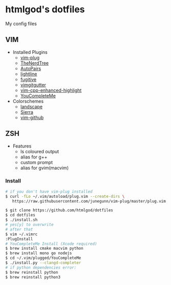 # htmlgod's dotfiles
My config files

## VIM
* Installed Plugins
  * [vim-plug](https://github.com/junegunn/vim-plug)
  * [TheNerdTree](https://github.com/scrooloose/nerdtree)
  * [AutoPairs](https://github.com/jiangmiao/auto-pairs)
  * [lightline](https://github.com/itchyny/lightline.vim)
  * [fugitive](https://github.com/tpope/vim-fugitive)
  * [vimgitgutter](https://github.com/airblade/vim-gitgutter)
  * [vim-cpp-enhanced-highlight](https://github.com/octol/vim-cpp-enhanced-highlight)
  * [YouCompleteMe](https://github.com/ycm-core/YouCompleteMe)
* Colorschemes
  * [landscape](https://github.com/itchyny/landscape.vim)
  * [Sierra](https://github.com/AlessandroYorba/Sierra)
  * [vim-github](https://github.com/endel/vim-github-colorscheme)
## ZSH
* Features
  * ls coloured output
  * alias for g++
  * custom prompt
  * alias for gvim(macvim)
### Install
 ```bash
 # if you don't have vim-plug installed
 $ curl -fLo ~/.vim/autoload/plug.vim --create-dirs \
    https://raw.githubusercontent.com/junegunn/vim-plug/master/plug.vim

 $ git clone https://github.com/htmlgod/dotfiles
 $ cd dotfiles
 $ ./install.sh
 # yes[y] to overwrite
 # after that
 $ vim ~/.vimrc
 :PlugInstall
 # YouCompleteMe Install (Xcode required)
 $ brew install cmake macvim python 
 $ brew install mono go nodejs
 $ cd ~/.vim/plugged/YouCompleteMe
 $ ./install.py --clangd-completer
 # if python dependencies error:
 $ brew reinstall python 
 $ brew reinstall python3
 ```
